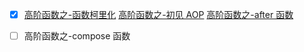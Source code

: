 - [x] [高阶函数之-函数柯里化](高阶函数之函数柯里化.md)
[高阶函数之-初见 AOP](高阶函数之初见AOP.md)
[高阶函数之-after 函数](高阶函数之after函数.md)

- [ ] 高阶函数之-compose 函数
